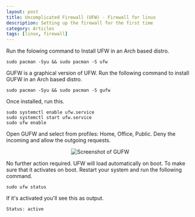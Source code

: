 ```yaml
---
layout: post
title: Uncomplicated Firewall (UFW) - Firewall for linux
description: Setting up the firewall for the first time
category: Articles
tags: [linux, firewall]
---
```

Run the folowing command to Install UFW in an Arch based distro.
```
sudo pacman -Syu && sudo pacman -S ufw
```
GUFW is a graphical version of UFW. Run the following command to install GUFW in an Arch based distro.
```
sudo pacman -Syu && sudo pacman -S gufw
```
Once installed, run this.
```
sudo systemctl enable ufw.service
sudo systemctl start ufw.service
sudo ufw enable
```
Open GUFW and select from profiles: Home, Office, Public. Deny the incoming and allow the outgoing requests.

<div style="text-align: center" >
  <img src="/assets/img/ufw.png" alt="Screenshot of GUFW" >
</div>


No further action required. UFW will load automatically on boot. To make sure that it activates on boot. Restart your system and run the following command.
```
sudo ufw status
```

If it's activated you'll see this as output.
```
Status: active
```
